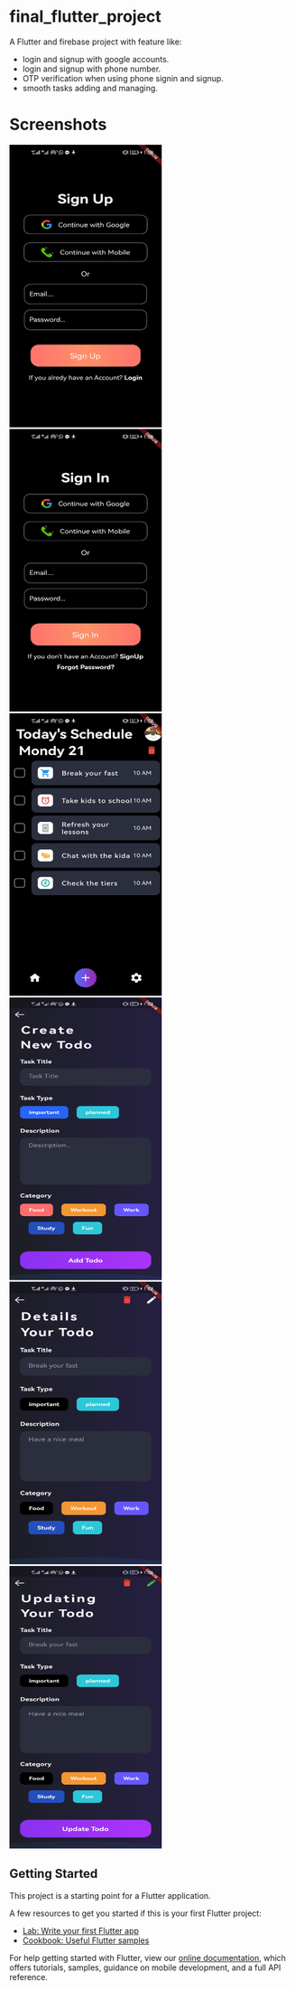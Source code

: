 # final_flutter_project

A Flutter and firebase project with feature like:

- login and signup with google accounts.
- login and signup with phone number.
- OTP verification when using phone signin and signup.
- smooth tasks adding and managing.


# Screenshots

<div style={{display: flex}}>
  <img src="https://github.com/SiddigHope/GDSC-Tasks/blob/main/final_flutter_project/screenshots/todo_app6.jpg" width="270" height="500" />
  <img src="https://github.com/SiddigHope/GDSC-Tasks/blob/main/final_flutter_project/screenshots/todo_app5.jpg" width="270" height="500" />
  <img src="https://github.com/SiddigHope/GDSC-Tasks/blob/main/final_flutter_project/screenshots/todo_app1.jpg" width="270" height="500" />
  <img src="https://github.com/SiddigHope/GDSC-Tasks/blob/main/final_flutter_project/screenshots/todo_app2.jpg" width="270" height="500" />
  <img src="https://github.com/SiddigHope/GDSC-Tasks/blob/main/final_flutter_project/screenshots/todo_app3.jpg" width="270" height="500" />
  <img src="https://github.com/SiddigHope/GDSC-Tasks/blob/main/final_flutter_project/screenshots/todo_app4.jpg" width="270" height="500" />
</div>


## Getting Started

This project is a starting point for a Flutter application.

A few resources to get you started if this is your first Flutter project:

- [Lab: Write your first Flutter app](https://flutter.dev/docs/get-started/codelab)
- [Cookbook: Useful Flutter samples](https://flutter.dev/docs/cookbook)

For help getting started with Flutter, view our
[online documentation](https://flutter.dev/docs), which offers tutorials,
samples, guidance on mobile development, and a full API reference.
